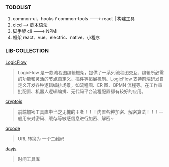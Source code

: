 ### TODOLIST

1. common-ui、hooks / common-tools ---> react | 构建工具
2. cicd --> 脚本语法
3. 脚手架 cli ---> NPM
4. 框架 react、vue、electric、native、小程序

### LIB-COLLECTION

[LogicFlow](https://site.logic-flow.cn/)

> LogicFlow 是一款流程图编辑框架，提供了一系列流程图交互、编辑所必需的功能和灵活的节点自定义、插件等拓展机制。LogicFlow 支持前端研发自定义开发各种逻辑编排场景，如流程图、ER 图、BPMN 流程等。在工作审批配置、机器人逻辑编排、无代码平台流程配置都有较好的应用。

[cryptojs](https://cryptojs.gitbook.io/docs)

> 前端加密工具库中当之无愧的王者！！！内置各种加密、解密算法！！！一般用来对密码、缓存等敏感信息进行加密、解密~

[qrcode](https://github.com/soldair/node-qrcode)

> URL 转换为 一个二维码

[dayjs](https://github.com/iamkun/dayjs)

> 时间工具库
